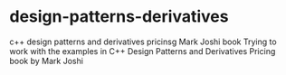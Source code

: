# design-patterns-derivatives
c++ design patterns and derivatives pricinsg Mark Joshi book
Trying to work with the examples in C++ Design Patterns and Derivatives Pricing book by Mark Joshi
